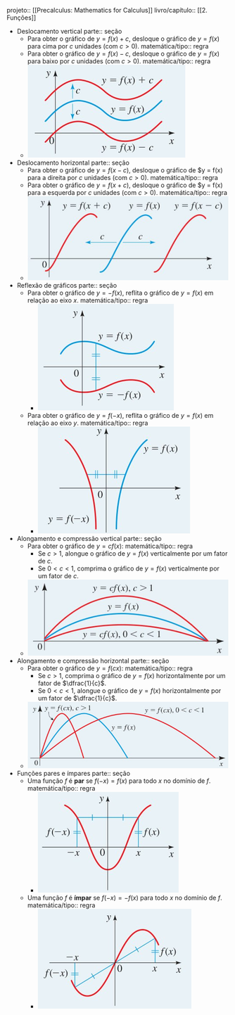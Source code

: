 projeto:: [[Precalculus: Mathematics for Calculus]]
livro/capítulo:: [[2. Funções]]

- Deslocamento vertical
  parte:: seção
	- Para obter o gráfico de $y = f(x) + c$, desloque o gráfico de $y = f(x)$ para cima por $c$ unidades (com $c > 0$).
	  matemática/tipo:: regra
	- Para obter o gráfico de $y = f(x) - c$, desloque o gráfico de $y = f(x)$ para baixo por $c$ unidades (com $c > 0$).
	  matemática/tipo:: regra
	- ![image.png](../assets/image_1738792966234_0.png)
- Deslocamento horizontal
  parte:: seção
	- Para obter o gráfico de $y = f(x - c)$, desloque o gráfico de $y = f(x) para a direita por $c$ unidades (com $c > 0$).
	  matemática/tipo:: regra
	- Para obter o gráfico de $y = f(x + c)$, desloque o gráfico de $y = f(x) para a esquerda por $c$ unidades (com $c > 0$).
	  matemática/tipo:: regra
	- ![image.png](../assets/image_1738792996686_0.png)
- Reflexão de gráficos
  parte:: seção
	- Para obter o gráfico de $y = -f(x)$, reflita o gráfico de $y = f(x)$ em relação ao eixo $x$.
	  matemática/tipo:: regra
		- ![image.png](../assets/image_1738793008471_0.png)
	- Para obter o gráfico de $y = f(-x)$, reflita o gráfico de $y = f(x)$ em relação ao eixo $y$.
	  matemática/tipo:: regra
		- ![image.png](../assets/image_1738793019619_0.png)
- Alongamento e compressão vertical
  parte:: seção
	- Para obter o gráfico de $y = cf(x)$:
	  matemática/tipo:: regra
		- Se $c > 1$, alongue o gráfico de $y = f(x)$ verticalmente por um fator de $c$.
		- Se $0 < c < 1$, comprima o gráfico de $y = f(x)$ verticalmente por um fator de $c$.
	- ![image.png](../assets/image_1738793043970_0.png)
- Alongamento e compressão horizontal
  parte:: seção
	- Para obter o gráfico de $y = f(cx)$:
	  matemática/tipo:: regra
		- Se $c > 1$, comprima o gráfico de $y = f(x)$ horizontalmente por um fator de $\dfrac{1}{c}$.
		- Se $0 < c < 1$, alongue o gráfico de $y = f(x)$ horizontalmente por um fator de $\dfrac{1}{c}$.
	- ![image.png](../assets/image_1738793074049_0.png)
- Funções pares e ímpares
  parte:: seção
	- Uma função $f$ é **par** se $f(-x) = f(x)$ para todo $x$ no domínio de $f$.
	  matemática/tipo:: regra
		- ![image.png](../assets/image_1738793087885_0.png)
	- Uma função $f$ é **ímpar** se $f(-x) = -f(x)$ para todo $x$ no domínio de $f$.
	  matemática/tipo:: regra
		- ![image.png](../assets/image_1738793094990_0.png)